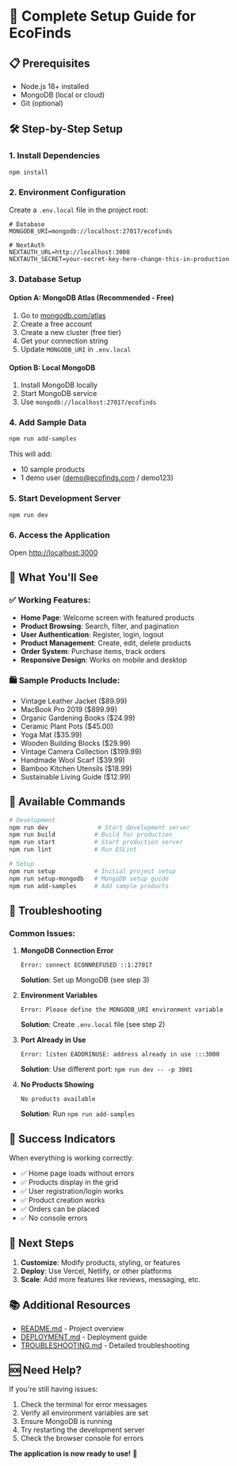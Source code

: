 # 🚀 Complete Setup Guide for EcoFinds

## 📋 Prerequisites
- Node.js 18+ installed
- MongoDB (local or cloud)
- Git (optional)

## 🛠️ Step-by-Step Setup

### 1. **Install Dependencies**
```bash
npm install
```

### 2. **Environment Configuration**
Create a `.env.local` file in the project root:

```env
# Database
MONGODB_URI=mongodb://localhost:27017/ecofinds

# NextAuth
NEXTAUTH_URL=http://localhost:3000
NEXTAUTH_SECRET=your-secret-key-here-change-this-in-production
```

### 3. **Database Setup**

#### Option A: MongoDB Atlas (Recommended - Free)
1. Go to [mongodb.com/atlas](https://mongodb.com/atlas)
2. Create a free account
3. Create a new cluster (free tier)
4. Get your connection string
5. Update `MONGODB_URI` in `.env.local`

#### Option B: Local MongoDB
1. Install MongoDB locally
2. Start MongoDB service
3. Use `mongodb://localhost:27017/ecofinds`

### 4. **Add Sample Data**
```bash
npm run add-samples
```
This will add:
- 10 sample products
- 1 demo user (demo@ecofinds.com / demo123)

### 5. **Start Development Server**
```bash
npm run dev
```

### 6. **Access the Application**
Open [http://localhost:3000](http://localhost:3000)

## 🎯 **What You'll See**

### ✅ **Working Features:**
- **Home Page**: Welcome screen with featured products
- **Product Browsing**: Search, filter, and pagination
- **User Authentication**: Register, login, logout
- **Product Management**: Create, edit, delete products
- **Order System**: Purchase items, track orders
- **Responsive Design**: Works on mobile and desktop

### 🛍️ **Sample Products Include:**
- Vintage Leather Jacket ($89.99)
- MacBook Pro 2019 ($899.99)
- Organic Gardening Books ($24.99)
- Ceramic Plant Pots ($45.00)
- Yoga Mat ($35.99)
- Wooden Building Blocks ($29.99)
- Vintage Camera Collection ($199.99)
- Handmade Wool Scarf ($39.99)
- Bamboo Kitchen Utensils ($18.99)
- Sustainable Living Guide ($12.99)

## 🔧 **Available Commands**

```bash
# Development
npm run dev              # Start development server
npm run build           # Build for production
npm run start           # Start production server
npm run lint            # Run ESLint

# Setup
npm run setup           # Initial project setup
npm run setup-mongodb   # MongoDB setup guide
npm run add-samples     # Add sample products
```

## 🐛 **Troubleshooting**

### Common Issues:

1. **MongoDB Connection Error**
   ```
   Error: connect ECONNREFUSED ::1:27017
   ```
   **Solution**: Set up MongoDB (see step 3)

2. **Environment Variables**
   ```
   Error: Please define the MONGODB_URI environment variable
   ```
   **Solution**: Create `.env.local` file (see step 2)

3. **Port Already in Use**
   ```
   Error: listen EADDRINUSE: address already in use :::3000
   ```
   **Solution**: Use different port: `npm run dev -- -p 3001`

4. **No Products Showing**
   ```
   No products available
   ```
   **Solution**: Run `npm run add-samples`

## 🎉 **Success Indicators**

When everything is working correctly:
- ✅ Home page loads without errors
- ✅ Products display in the grid
- ✅ User registration/login works
- ✅ Product creation works
- ✅ Orders can be placed
- ✅ No console errors

## 🚀 **Next Steps**

1. **Customize**: Modify products, styling, or features
2. **Deploy**: Use Vercel, Netlify, or other platforms
3. **Scale**: Add more features like reviews, messaging, etc.

## 📚 **Additional Resources**

- [README.md](./README.md) - Project overview
- [DEPLOYMENT.md](./DEPLOYMENT.md) - Deployment guide
- [TROUBLESHOOTING.md](./TROUBLESHOOTING.md) - Detailed troubleshooting

## 🆘 **Need Help?**

If you're still having issues:
1. Check the terminal for error messages
2. Verify all environment variables are set
3. Ensure MongoDB is running
4. Try restarting the development server
5. Check the browser console for errors

**The application is now ready to use!** 🎉
